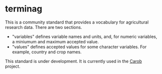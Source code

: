 # terminag

This is a community standard that provides a vocabulary for agricultural research data. There are two sections.

- "variables" defines variable names and units, and, for numeric variables, a miniumum and maximum accepted value.
- "values" defines accepted values for some character variables. For example, country and crop names.

This standard is under development. It is currently used in the [Carob](https://github.com/reagro/carob) project.
  
